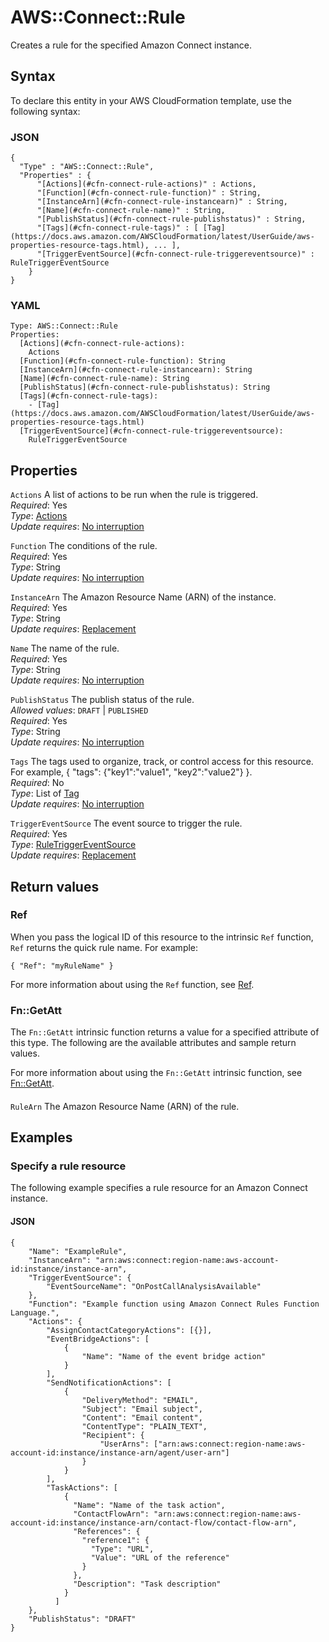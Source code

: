 # AWS::Connect::Rule<a name="aws-resource-connect-rule"></a>

Creates a rule for the specified Amazon Connect instance\.

## Syntax<a name="aws-resource-connect-rule-syntax"></a>

To declare this entity in your AWS CloudFormation template, use the following syntax:

### JSON<a name="aws-resource-connect-rule-syntax.json"></a>

```
{
  "Type" : "AWS::Connect::Rule",
  "Properties" : {
      "[Actions](#cfn-connect-rule-actions)" : Actions,
      "[Function](#cfn-connect-rule-function)" : String,
      "[InstanceArn](#cfn-connect-rule-instancearn)" : String,
      "[Name](#cfn-connect-rule-name)" : String,
      "[PublishStatus](#cfn-connect-rule-publishstatus)" : String,
      "[Tags](#cfn-connect-rule-tags)" : [ [Tag](https://docs.aws.amazon.com/AWSCloudFormation/latest/UserGuide/aws-properties-resource-tags.html), ... ],
      "[TriggerEventSource](#cfn-connect-rule-triggereventsource)" : RuleTriggerEventSource
    }
}
```

### YAML<a name="aws-resource-connect-rule-syntax.yaml"></a>

```
Type: AWS::Connect::Rule
Properties:
  [Actions](#cfn-connect-rule-actions):
    Actions
  [Function](#cfn-connect-rule-function): String
  [InstanceArn](#cfn-connect-rule-instancearn): String
  [Name](#cfn-connect-rule-name): String
  [PublishStatus](#cfn-connect-rule-publishstatus): String
  [Tags](#cfn-connect-rule-tags):
    - [Tag](https://docs.aws.amazon.com/AWSCloudFormation/latest/UserGuide/aws-properties-resource-tags.html)
  [TriggerEventSource](#cfn-connect-rule-triggereventsource):
    RuleTriggerEventSource
```

## Properties<a name="aws-resource-connect-rule-properties"></a>

`Actions` <a name="cfn-connect-rule-actions"></a>
A list of actions to be run when the rule is triggered\.  
_Required_: Yes  
_Type_: [Actions](aws-properties-connect-rule-actions.md)  
_Update requires_: [No interruption](https://docs.aws.amazon.com/AWSCloudFormation/latest/UserGuide/using-cfn-updating-stacks-update-behaviors.html#update-no-interrupt)

`Function` <a name="cfn-connect-rule-function"></a>
The conditions of the rule\.  
_Required_: Yes  
_Type_: String  
_Update requires_: [No interruption](https://docs.aws.amazon.com/AWSCloudFormation/latest/UserGuide/using-cfn-updating-stacks-update-behaviors.html#update-no-interrupt)

`InstanceArn` <a name="cfn-connect-rule-instancearn"></a>
The Amazon Resource Name \(ARN\) of the instance\.  
_Required_: Yes  
_Type_: String  
_Update requires_: [Replacement](https://docs.aws.amazon.com/AWSCloudFormation/latest/UserGuide/using-cfn-updating-stacks-update-behaviors.html#update-replacement)

`Name` <a name="cfn-connect-rule-name"></a>
The name of the rule\.  
_Required_: Yes  
_Type_: String  
_Update requires_: [No interruption](https://docs.aws.amazon.com/AWSCloudFormation/latest/UserGuide/using-cfn-updating-stacks-update-behaviors.html#update-no-interrupt)

`PublishStatus` <a name="cfn-connect-rule-publishstatus"></a>
The publish status of the rule\.  
_Allowed values_: `DRAFT` \| `PUBLISHED`  
_Required_: Yes  
_Type_: String  
_Update requires_: [No interruption](https://docs.aws.amazon.com/AWSCloudFormation/latest/UserGuide/using-cfn-updating-stacks-update-behaviors.html#update-no-interrupt)

`Tags` <a name="cfn-connect-rule-tags"></a>
The tags used to organize, track, or control access for this resource\. For example, \{ "tags": \{"key1":"value1", "key2":"value2"\} \}\.  
_Required_: No  
_Type_: List of [Tag](https://docs.aws.amazon.com/AWSCloudFormation/latest/UserGuide/aws-properties-resource-tags.html)  
_Update requires_: [No interruption](https://docs.aws.amazon.com/AWSCloudFormation/latest/UserGuide/using-cfn-updating-stacks-update-behaviors.html#update-no-interrupt)

`TriggerEventSource` <a name="cfn-connect-rule-triggereventsource"></a>
The event source to trigger the rule\.  
_Required_: Yes  
_Type_: [RuleTriggerEventSource](aws-properties-connect-rule-ruletriggereventsource.md)  
_Update requires_: [Replacement](https://docs.aws.amazon.com/AWSCloudFormation/latest/UserGuide/using-cfn-updating-stacks-update-behaviors.html#update-replacement)

## Return values<a name="aws-resource-connect-rule-return-values"></a>

### Ref<a name="aws-resource-connect-rule-return-values-ref"></a>

When you pass the logical ID of this resource to the intrinsic `Ref` function, `Ref` returns the quick rule name\. For example:

`{ "Ref": "myRuleName" }`

For more information about using the `Ref` function, see [Ref](https://docs.aws.amazon.com/AWSCloudFormation/latest/UserGuide/intrinsic-function-reference-ref.html)\.

### Fn::GetAtt<a name="aws-resource-connect-rule-return-values-fn--getatt"></a>

The `Fn::GetAtt` intrinsic function returns a value for a specified attribute of this type\. The following are the available attributes and sample return values\.

For more information about using the `Fn::GetAtt` intrinsic function, see [Fn::GetAtt](https://docs.aws.amazon.com/AWSCloudFormation/latest/UserGuide/intrinsic-function-reference-getatt.html)\.

#### <a name="aws-resource-connect-rule-return-values-fn--getatt-fn--getatt"></a>

`RuleArn` <a name="RuleArn-fn::getatt"></a>
The Amazon Resource Name \(ARN\) of the rule\.

## Examples<a name="aws-resource-connect-rule--examples"></a>

### Specify a rule resource<a name="aws-resource-connect-rule--examples--Specify_a_rule_resource"></a>

The following example specifies a rule resource for an Amazon Connect instance\.

#### JSON<a name="aws-resource-connect-rule--examples--Specify_a_rule_resource--json"></a>

```
{
    "Name": "ExampleRule",
    "InstanceArn": "arn:aws:connect:region-name:aws-account-id:instance/instance-arn",
    "TriggerEventSource": {
        "EventSourceName": "OnPostCallAnalysisAvailable"
    },
    "Function": "Example function using Amazon Connect Rules Function Language.",
    "Actions": {
        "AssignContactCategoryActions": [{}],
        "EventBridgeActions": [
            {
                "Name": "Name of the event bridge action"
            }
        ],
        "SendNotificationActions": [
            {
                "DeliveryMethod": "EMAIL",
                "Subject": "Email subject",
                "Content": "Email content",
                "ContentType": "PLAIN_TEXT",
                "Recipient": {
                    "UserArns": ["arn:aws:connect:region-name:aws-account-id:instance/instance-arn/agent/user-arn"]
                }
            }
        ],
        "TaskActions": [
            {
              "Name": "Name of the task action",
              "ContactFlowArn": "arn:aws:connect:region-name:aws-account-id:instance/instance-arn/contact-flow/contact-flow-arn",
              "References": {
                "reference1": {
                  "Type": "URL",
                  "Value": "URL of the reference"
                }
              },
              "Description": "Task description"
            }
          ]
    },
    "PublishStatus": "DRAFT"
}
```
